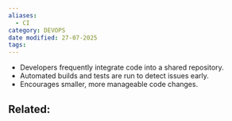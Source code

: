 ```yaml
---
aliases:
  - CI
category: DEVOPS
date modified: 27-07-2025
tags:
---
```

   - Developers frequently integrate code into a shared repository.
   - Automated builds and tests are run to detect issues early.
   - Encourages smaller, more manageable code changes.

Related:
- 